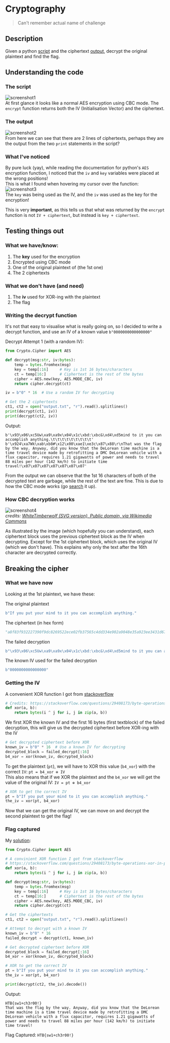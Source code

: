 # Cryptography

> Can't remember actual name of challenge

## Description

Given a python [script](script.py) and the ciphertext [output](output.txt), decrypt the original plaintext and find the flag.

## Understanding the code

### The script
![screenshot1](assets/screenshot1.jpg)  
At first glance it looks like a normal AES encryption using CBC mode. The `encrypt` function returns both the IV (Initialisation Vector) and the ciphertext.

### The output
![screenshot2](assets/screenshot2.jpg)  
From here we can see that there are 2 lines of ciphertexts, perhaps they are the output from the two `print` statements in the script?

### What I've noticed
By pure luck (yay), while reading the documentation for python's `AES` encryption function, I noticed that the `iv` and `key` variables were placed at the wrong positions!  
This is what I found when hovering my cursor over the function:
![screenshot3](assets/screenshot3.jpg)  
The `key` was being used as the IV, and the `iv` was used as the key for the encryption!

This is very **important**, as this tells us that what was returned by the `encrypt` function is not `IV + ciphertext`, but instead is `key + ciphertext`.

## Testing things out

### What we have/know:
1. The **key** used for the encryption
2. Encrypted using CBC mode
3. One of the original plaintext of (the 1st one)
4. The 2 ciphertexts

### What we don't have (and need)
1. The **iv** used for XOR-ing with the plaintext
2. The flag

### Writing the decrypt function
It's not that easy to visualise what is really going on, so I decided to write a decrypt function, and use an IV of a known value `b"0000000000000000"`

Decrypt Attempt 1 (with a random IV):
```py
from Crypto.Cipher import AES

def decrypt(msg:str, iv:bytes):  
    temp = bytes.fromhex(msg)
    key = temp[:16]     # Key is 1st 16 bytes/characters
    ct = temp[16:]      # Ciphertext is the rest of the bytes
    cipher = AES.new(key, AES.MODE_CBC, iv)
    return cipher.decrypt(ct)

iv = b"0" * 16  # Use a random IV for decrypting

# Get the 2 ciphertexts
ct1, ct2 = open("output.txt", "r").read().splitlines()
print(decrypt(ct1, iv))
print(decrypt(ct2, iv))
```

Output:
```
b'\x93\x06\xc5Uw\xa9\xa9x\x04\x1c\xbd:\xbc&\xd4\xd5mind to it you can accomplish anything.\t\t\t\t\t\t\t\t\t'
b'\x924\xa7Wk\xab\xb8#\x12\x00\xae1\xe3c\x87\x88\r\nThat was the flag by the way. Anyway, did you know that the DeLorean time machine is a time travel device made by retrofitting a DMC DeLorean vehicle with a flux capacitor, requires 1.21 gigawatts of power and needs to travel 88 miles per hour (142 km/h) to initiate time travel!\x07\x07\x07\x07\x07\x07\x07'
```

From the output we can observe that the 1st 16 characters of both of the decrypted text are garbage, while the rest of the text are fine. This is due to how the CBC mode works (go [search](https://www.google.com/search?q=CBC+mode) it up).

### How CBC decryption works
![screenshot4](assets/screenshot4.jpg)  
_credits: [WhiteTimberwolf (SVG version), Public domain, via Wikimedia Commons](https://commons.wikimedia.org/wiki/File:CBC_decryption.svg)_

As illustrated by the image (which hopefully you can understand), each ciphertext block uses the previous ciphertext block as the IV when decrypting. Except for the 1st ciphertext block, which uses the original IV (which we don't have). This explains why only the text after the 16th character are decrypted correctly.

## Breaking the cipher

### What we have now

Looking at the 1st plaintext, we have these:

The original plaintext
```py
b"If you put your mind to it you can accomplish anything."
```

The ciphertext (in hex form)
```py
"a8f83f932227390f9dc8269522ece02fb37565c4dd334e902a9048e35a923ee3431d67dd676f9175dd89919fb8c542dfdb0a764cfbc87594525799ac827496bd91fa23a66ae1231d5e2e492134bc3e2c"
```

The failed decryption 
```py
b"\x93\x06\xc5Uw\xa9\xa9x\x04\x1c\xbd:\xbc&\xd4\xd5mind to it you can accomplish anything.\t\t\t\t\t\t\t\t\t"
```

The known IV used for the failed decryption
```py
b"0000000000000000"
```

### Getting the IV

A convenient XOR function I got from [stackoverflow](https://stackoverflow.com/questions/29408173/byte-operations-xor-in-python)
```py
# Credits: https://stackoverflow.com/questions/29408173/byte-operations-xor-in-python
def xor(a, b):
    return bytes(i ^ j for i, j in zip(a, b))
```

We first XOR the known IV and the first 16 bytes (first textblock) of the failed decryption, this will give us the decrypted ciphertext before XOR-ing with the IV
```py
# Get decrypted ciphertext before XOR
known_iv = b"0" * 16  # Use a known IV for decrypting
decrypted_block = failed_decrypt[:16]
b4_xor = xor(known_iv, decrypted_block)
```

To get the plaintext (`pt`), we will have to XOR this value (`b4_xor`) with the correct `IV`:  `pt = b4_xor ⊕ IV`  
This also means that if we XOR the plaintext and the `b4_xor` we will get the value of the original IV:  `IV = pt ⊕ b4_xor`
```py
# XOR to get the correct IV
pt = b"If you put your mind to it you can accomplish anything."
the_iv = xor(pt, b4_xor)
```

Now that we can get the original IV, we can move on and decrypt the second plaintext to get the flag!

### Flag captured

My [solution](solution.py):
```py
from Crypto.Cipher import AES

# A convinient XOR function I got from stackoverflow
# https://stackoverflow.com/questions/29408173/byte-operations-xor-in-python
def xor(a, b):
    return bytes(i ^ j for i, j in zip(a, b))

def decrypt(msg:str, iv:bytes):  
    temp = bytes.fromhex(msg)
    key = temp[:16]     # Key is 1st 16 bytes/characters
    ct = temp[16:]      # Ciphertext is the rest of the bytes
    cipher = AES.new(key, AES.MODE_CBC, iv)
    return cipher.decrypt(ct)

# Get the ciphertexts
ct1, ct2 = open("output.txt", "r").read().splitlines()

# Attempt to decrypt with a known IV
known_iv = b"0" * 16
failed_decrypt = decrypt(ct1, known_iv)

# Get decrypted ciphertext before XOR
decrypted_block = failed_decrypt[:16]
b4_xor = xor(known_iv, decrypted_block)

# XOR to get the correct IV
pt = b"If you put your mind to it you can accomplish anything."
the_iv = xor(pt, b4_xor)

print(decrypt(ct2, the_iv).decode())
```

Output:
```
HTB{sw1+ch3r00!}
That was the flag by the way. Anyway, did you know that the DeLorean time machine is a time travel device made by retrofitting a DMC DeLorean vehicle with a flux capacitor, requires 1.21 gigawatts of power and needs to travel 88 miles per hour (142 km/h) to initiate time travel!
```

Flag Captured: `HTB{sw1+ch3r00!}`
